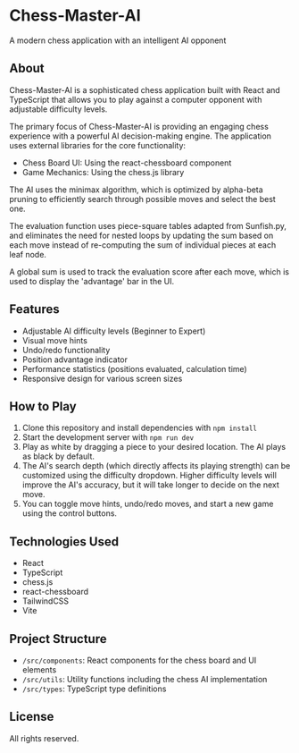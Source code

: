 # Chess-Master-AI
A modern chess application with an intelligent AI opponent

## About
Chess-Master-AI is a sophisticated chess application built with React and TypeScript that allows you to play against a computer opponent with adjustable difficulty levels.

The primary focus of Chess-Master-AI is providing an engaging chess experience with a powerful AI decision-making engine. The application uses external libraries for the core functionality:
- Chess Board UI: Using the react-chessboard component
- Game Mechanics: Using the chess.js library

The AI uses the minimax algorithm, which is optimized by alpha-beta pruning to efficiently search through possible moves and select the best one.

The evaluation function uses piece-square tables adapted from Sunfish.py, and eliminates the need for nested loops by updating the sum based on each move instead of re-computing the sum of individual pieces at each leaf node.

A global sum is used to track the evaluation score after each move, which is used to display the 'advantage' bar in the UI.

## Features
- Adjustable AI difficulty levels (Beginner to Expert)
- Visual move hints
- Undo/redo functionality
- Position advantage indicator
- Performance statistics (positions evaluated, calculation time)
- Responsive design for various screen sizes

## How to Play
1. Clone this repository and install dependencies with `npm install`
2. Start the development server with `npm run dev`
3. Play as white by dragging a piece to your desired location. The AI plays as black by default.
4. The AI's search depth (which directly affects its playing strength) can be customized using the difficulty dropdown. Higher difficulty levels will improve the AI's accuracy, but it will take longer to decide on the next move.
5. You can toggle move hints, undo/redo moves, and start a new game using the control buttons.

## Technologies Used
- React
- TypeScript
- chess.js
- react-chessboard
- TailwindCSS
- Vite

## Project Structure
- `/src/components`: React components for the chess board and UI elements
- `/src/utils`: Utility functions including the chess AI implementation
- `/src/types`: TypeScript type definitions

## License
All rights reserved.
